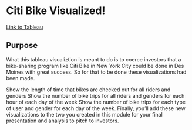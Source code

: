 # Citi Bike Visualized!

[Link to Tableau](https://public.tableau.com/app/profile/joshua.wolfe/viz/CitiBikeVisuals_16518969647970/Story1)

## Purpose
What this tableau visualiztion is meant to do is to coerce investors that a bike-sharing program like Citi Bike in New York City could be done in Des Moines with great success. So for that to be done these visualizations had been made.

Show the length of time that bikes are checked out for all riders and genders
Show the number of bike trips for all riders and genders for each hour of each day of the week
Show the number of bike trips for each type of user and gender for each day of the week.
Finally, you’ll add these new visualizations to the two you created in this module for your final presentation and analysis to pitch to investors.
